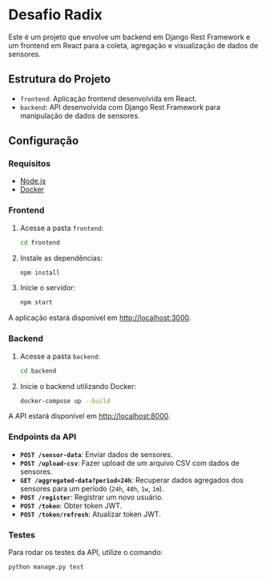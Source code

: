 # Desafio Radix

Este é um projeto que envolve um backend em Django Rest Framework e um frontend em React para a coleta, agregação e visualização de dados de sensores.

## Estrutura do Projeto

- `frontend`: Aplicação frontend desenvolvida em React.
- `backend`: API desenvolvida com Django Rest Framework para manipulação de dados de sensores.

## Configuração

### Requisitos

- [Node.js](https://nodejs.org/)
- [Docker](https://www.docker.com/)

### Frontend

1. Acesse a pasta `frontend`:
    ```bash
    cd frontend
    ```

2. Instale as dependências:
    ```bash
    npm install
    ```

3. Inicie o servidor:
    ```bash
    npm start
    ```

A aplicação estará disponível em [http://localhost:3000](http://localhost:3000).

### Backend

1. Acesse a pasta `backend`:
    ```bash
    cd backend
    ```

2. Inicie o backend utilizando Docker:
    ```bash
    docker-compose up --build
    ```

A API estará disponível em [http://localhost:8000](http://localhost:8000).

### Endpoints da API

- **`POST /sensor-data`**: Enviar dados de sensores.
- **`POST /upload-csv`**: Fazer upload de um arquivo CSV com dados de sensores.
- **`GET /aggregated-data?period=24h`**: Recuperar dados agregados dos sensores para um período (`24h`, `48h`, `1w`, `1m`).
- **`POST /register`**: Registrar um novo usuário.
- **`POST /token`**: Obter token JWT.
- **`POST /token/refresh`**: Atualizar token JWT.

### Testes

Para rodar os testes da API, utilize o comando:
```bash
python manage.py test
